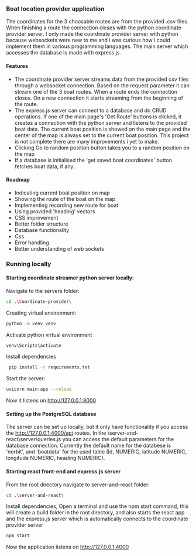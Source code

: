 ### Boat location provider application

The coordinates for the 3 choosable routes are from the provided .csv files. When finishing a route the connection closes with the python coordinate provider server. I only made the coordinate provider server with python because websockets were new to me and i was curious how i could implement them in various programming languages. The main server which accesses the database is made with express.js. 

#### Features

- The coordinate provider server streams data from the provided csv files through a websocket connection. Based on the request parameter it can stream one of the 3 boat routes. When a route ends the connection closes. On a new connection it starts streaming from the beginning of the route.
- The express.js server can connect to a database and do CRUD operations. If one of the main page's 'Get Route' buttons is clicked, it creates a connection with the python server and listens to the provided boat data. The current boat position is showed on the main page and the center of the map is always set to the current boat position. This project is not complete there are many improvements i yet to make.
- Clicking Go to random position button takes you to a random position on the map
- If a database is initialised the 'get saved boat coordinates' button fetches boat data, if any.

#### Roadmap

- Indicating current boat position on map
- Showing the route of the boat on the map
- Implementing recording new route for boat
- Using provided 'heading' vectors
- CSS improvement
- Better folder structure
- Database functionality
- Css
- Error handling
- Better understanding of web sockets

### Running locally

#### Starting coordinate streamer python server locally:

Navigate to the servers folder:
```bash
cd .\Coordinate-provider\
```
Creating virtual environment:
```bash
python -m venv venv
```
Activate python virtual environment
```bash
venv\Scripts\activate
```
Install dependencies
```bash
 pip install -r requirements.txt
```
Start the server:
```bash
uvicorn main:app --reload
```
Now it listens on  http://127.0.0.1:8000

#### Setting up the PostgreSQL database

The server can be set up locally, but it only have functionality if you access the http://127.0.0.1:4000/api routes.
In the \server-and-react\server\queries.js you can access the default parameters for the database connection.
Currently the default name for the databese is 'norbit', and 'boatdata' for the used table (Id, NUMERIC, latitude NUMERIC, longitude NUMERIC, heading NUMERIC).

#### Starting react front-end and express.js server

From the root directory navigate to server-and-react folder:
```bash
cd .\server-and-react\
```
Install dependencies,
Open a terminal and use the npm start command, this will create a build folder in the root directory, and also starts the react app and the express.js server
which is automatically connects to the coordinate provider server
```bash
npm start
```
Now the application listens on http://127.0.0.1:4000

